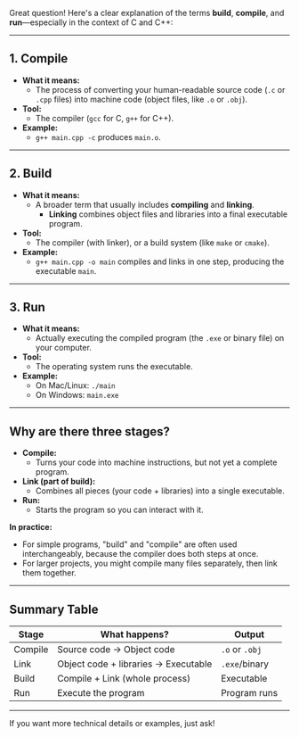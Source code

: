 Great question! Here's a clear explanation of the terms **build**, **compile**, and **run**—especially in the context of C and C++:

---

## 1. Compile
- **What it means:**
  - The process of converting your human-readable source code (`.c` or `.cpp` files) into machine code (object files, like `.o` or `.obj`).
- **Tool:**
  - The compiler (`gcc` for C, `g++` for C++).
- **Example:**
  - `g++ main.cpp -c` produces `main.o`.

---

## 2. Build
- **What it means:**
  - A broader term that usually includes **compiling** and **linking**.
    - **Linking** combines object files and libraries into a final executable program.
- **Tool:**
  - The compiler (with linker), or a build system (like `make` or `cmake`).
- **Example:**
  - `g++ main.cpp -o main` compiles and links in one step, producing the executable `main`.

---

## 3. Run
- **What it means:**
  - Actually executing the compiled program (the `.exe` or binary file) on your computer.
- **Tool:**
  - The operating system runs the executable.
- **Example:**
  - On Mac/Linux: `./main`
  - On Windows: `main.exe`

---

## Why are there three stages?
- **Compile:**
  - Turns your code into machine instructions, but not yet a complete program.
- **Link (part of build):**
  - Combines all pieces (your code + libraries) into a single executable.
- **Run:**
  - Starts the program so you can interact with it.

**In practice:**
- For simple programs, "build" and "compile" are often used interchangeably, because the compiler does both steps at once.
- For larger projects, you might compile many files separately, then link them together.

---

## Summary Table

| Stage    | What happens?                        | Output         |
|----------|--------------------------------------|---------------|
| Compile  | Source code → Object code            | `.o` or `.obj`|
| Link     | Object code + libraries → Executable | `.exe`/binary |
| Build    | Compile + Link (whole process)       | Executable    |
| Run      | Execute the program                  | Program runs  |

---

If you want more technical details or examples, just ask! 